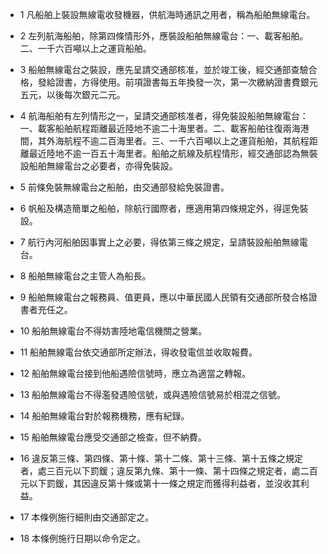* 1 凡船舶上裝設無線電收發機器，供航海時通訊之用者，稱為船舶無線電台。

* 2 左列航海船舶，除第四條情形外，應裝設船舶無線電台：一、載客船舶。二、一千六百噸以上之運貨船舶。

* 3 船舶無線電台之裝設，應先呈請交通部核准，並於竣工後，經交通部查驗合格，發給證書，方得使用。前項證書每五年換發一次，第一次繳納證書費銀元五元，以後每次銀元二元。

* 4 航海船舶有左列情形之一，呈請交通部核准者，得免裝設船舶無線電台：一、載客船舶航程距離最近陸地不逾二十海里者。二、載客船舶往復兩海港間，其外海航程不逾二百海里者。三、一千六百噸以上之運貨船舶，其航程距離最近陸地不逾一百五十海里者。船舶之航線及航程情形，經交通部認為無裝設船舶無線電台之必要者，亦得免裝設。

* 5 前條免裝無線電台之船舶，由交通部發給免裝證書。

* 6 帆船及構造簡單之船舶，除航行國際者，應適用第四條規定外，得逕免裝設。

* 7 航行內河船舶因事實上之必要，得依第三條之規定，呈請裝設船舶無線電台。

* 8 船舶無線電台之主管人為船長。

* 9 船舶無線電台之報務員、值更員，應以中華民國人民領有交通部所發合格證書者充任之。

* 10 船舶無線電台不得妨害陸地電信機關之營業。

* 11 船舶無線電台依交通部所定辦法，得收發電信並收取報費。

* 12 船舶無線電台接到他船遇險信號時，應立為適當之轉報。

* 13 船舶無線電台不得濫發遇險信號，或與遇險信號易於相混之信號。

* 14 船舶無線電台對於報務機務，應有紀錄。

* 15 船舶無線電台應受交通部之檢查，但不納費。

* 16 違反第三條、第四條、第十條、第十二條、第十三條、第十五條之規定者，處三百元以下罰鍰；違反第九條、第十一條、第十四條之規定者，處二百元以下罰鍰，其因違反第十條或第十一條之規定而獲得利益者，並沒收其利益。

* 17 本條例施行細則由交通部定之。

* 18 本條例施行日期以命令定之。

